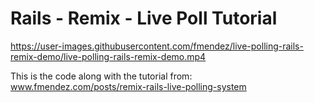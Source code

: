 # Rails - Remix - Live Poll Tutorial


https://user-images.githubusercontent.com/fmendez/live-polling-rails-remix-demo/live-polling-rails-remix-demo.mp4

This is the code along with the tutorial from: www.fmendez.com/posts/remix-rails-live-polling-system 
